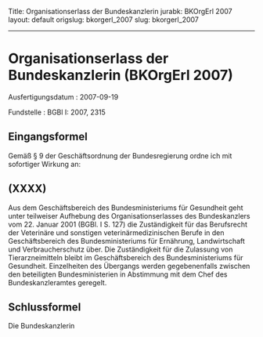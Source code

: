 Title: Organisationserlass der Bundeskanzlerin
jurabk: BKOrgErl 2007
layout: default
origslug: bkorgerl_2007
slug: bkorgerl_2007

---

# Organisationserlass der Bundeskanzlerin (BKOrgErl 2007)

Ausfertigungsdatum
:   2007-09-19

Fundstelle
:   BGBl I: 2007, 2315


## Eingangsformel

Gemäß § 9 der Geschäftsordnung der Bundesregierung ordne ich mit
sofortiger Wirkung an:


## (XXXX)

Aus dem Geschäftsbereich des Bundesministeriums für Gesundheit geht
unter teilweiser Aufhebung des Organisationserlasses des
Bundeskanzlers vom 22. Januar 2001 (BGBl. I S. 127) die Zuständigkeit
für das Berufsrecht der Veterinäre und sonstigen
veterinärmedizinischen Berufe in den Geschäftsbereich des
Bundesministeriums für Ernährung, Landwirtschaft und Verbraucherschutz
über.
Die Zuständigkeit für die Zulassung von Tierarzneimitteln bleibt im
Geschäftsbereich des Bundesministeriums für Gesundheit.
Einzelheiten des Übergangs werden gegebenenfalls zwischen den
beteiligten Bundesministerien in Abstimmung mit dem Chef des
Bundeskanzleramtes geregelt.


## Schlussformel

Die Bundeskanzlerin


